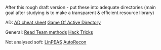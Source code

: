 After this rough draft version - put these into adequate directories
(main goal after studying is to make a transparent & efficient resource library)

AD:
[AD cheat sheet](https://github.com/S1ckB0y1337/Active-Directory-Exploitation-Cheat-Sheet)
[Game Of Active Directory](https://github.com/Orange-Cyberdefense/GOAD)


General:
[Read Team methods](https://www.ired.team/offensive-security/privilege-escalation/t1134-access-token-manipulation)
[Hack Tricks](https://book.hacktricks.xyz/welcome/readme)

Not analysed soft:
[LinPEAS](https://github.com/carlospolop/PEASS-ng/tree/master/linPEAS)
[AutoRecon](https://github.com/Tib3rius/AutoRecon)
